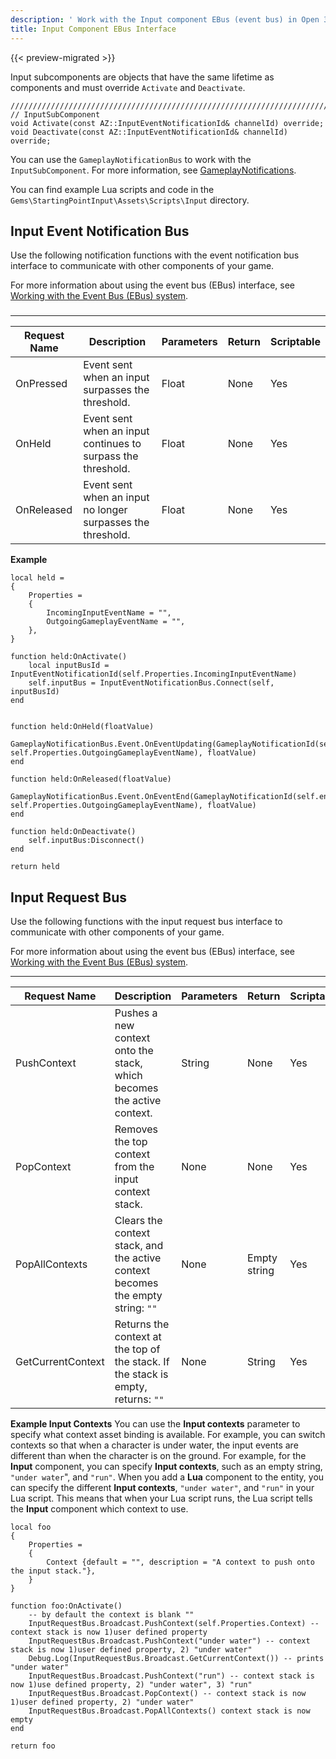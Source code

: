```yaml
---
description: ' Work with the Input component EBus (event bus) in Open 3D Engine. '
title: Input Component EBus Interface
---
```


{{< preview-migrated >}}

Input subcomponents are objects that have the same lifetime as components and must override `Activate` and `Deactivate`.

```
//////////////////////////////////////////////////////////////////////////
// InputSubComponent
void Activate(const AZ::InputEventNotificationId& channelId) override;
void Deactivate(const AZ::InputEventNotificationId& channelId) override;
```

You can use the `GameplayNotificationBus` to work with the `InputSubComponent`. For more information, see [GameplayNotifications](/docs/userguide/components/entity-system-gameplay-bus#component-entity-system-gameplay-bus-gameplaynotifications).

You can find example Lua scripts and code in the `Gems\StartingPointInput\Assets\Scripts\Input` directory.

## Input Event Notification Bus 

Use the following notification functions with the event notification bus interface to communicate with other components of your game.

For more information about using the event bus \(EBus\) interface, see [Working with the Event Bus \(EBus\) system](/docs/user-guide/engine/ebus/_index.md).

###  


****

| Request Name | Description | Parameters | Return | Scriptable |
| --- | --- | --- | --- | --- |
| OnPressed |  Event sent when an input surpasses the threshold.  | Float | None | Yes |
| OnHeld |  Event sent when an input continues to surpass the threshold.  | Float | None | Yes |
| OnReleased |  Event sent when an input no longer surpasses the threshold.  | Float | None | Yes |

**Example**

```
local held =
{
    Properties =
    {
        IncomingInputEventName = "",
        OutgoingGameplayEventName = "",
    },
}

function held:OnActivate()
    local inputBusId = InputEventNotificationId(self.Properties.IncomingInputEventName)
    self.inputBus = InputEventNotificationBus.Connect(self, inputBusId)
end


function held:OnHeld(floatValue)
    GameplayNotificationBus.Event.OnEventUpdating(GameplayNotificationId(self.entityId, self.Properties.OutgoingGameplayEventName), floatValue)
end

function held:OnReleased(floatValue)
    GameplayNotificationBus.Event.OnEventEnd(GameplayNotificationId(self.entityId, self.Properties.OutgoingGameplayEventName), floatValue)
end

function held:OnDeactivate()
    self.inputBus:Disconnect()
end

return held
```

## Input Request Bus 

Use the following functions with the input request bus interface to communicate with other components of your game.

For more information about using the event bus \(EBus\) interface, see [Working with the Event Bus \(EBus\) system](/docs/user-guide/engine/ebus/_index.md).


****

| Request Name | Description | Parameters | Return | Scriptable |
| --- | --- | --- | --- | --- |
| PushContext |  Pushes a new context onto the stack, which becomes the active context.  | String | None | Yes |
| PopContext |  Removes the top context from the input context stack.  | None | None | Yes |
| PopAllContexts |  Clears the context stack, and the active context becomes the empty string: `""`  | None | Empty string | Yes |
| GetCurrentContext |  Returns the context at the top of the stack. If the stack is empty, returns: `""`  | None | String | Yes |

**Example Input Contexts**
You can use the **Input contexts** parameter to specify what context asset binding is available. For example, you can switch contexts so that when a character is under water, the input events are different than when the character is on the ground.
For example, for the **Input** component, you can specify **Input contexts**, such as an empty string, `"under water`", and `"run"`. When you add a **Lua** component to the entity, you can specify the different **Input contexts**, `"under water"`, and `"run"` in your Lua script.
This means that when your Lua script runs, the Lua script tells the **Input** component which context to use.

```
local foo
{
    Properties =
    {
        Context {default = "", description = "A context to push onto the input stack."},
    }
}

function foo:OnActivate()
    -- by default the context is blank ""
    InputRequestBus.Broadcast.PushContext(self.Properties.Context) -- context stack is now 1)user defined property
    InputRequestBus.Broadcast.PushContext("under water") -- context stack is now 1)user defined property, 2) "under water"
    Debug.Log(InputRequestBus.Broadcast.GetCurrentContext()) -- prints "under water"
    InputRequestBus.Broadcast.PushContext("run") -- context stack is now 1)use defined property, 2) "under water", 3) "run"
    InputRequestBus.Broadcast.PopContext() -- context stack is now 1)user defined property, 2) "under water"
    InputRequestBus.Broadcast.PopAllContexts() context stack is now empty
end

return foo
```
